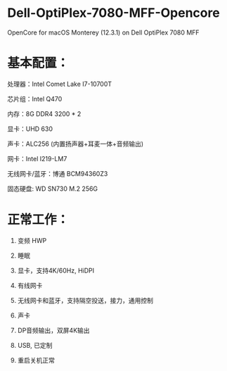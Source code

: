 # Dell-OptiPlex-7080-MFF-Opencore
OpenCore for macOS Monterey (12.3.1) on Dell OptiPlex 7080 MFF

# 基本配置：

 处理器：Intel Comet Lake I7-10700T

 芯片组：Intel Q470

 内存：8G DDR4 3200 * 2

 显卡：UHD 630

 声卡：ALC256 (内置扬声器+耳麦一体+音频输出)

 网卡：Intel I219-LM7

 无线网卡/蓝牙：博通 BCM94360Z3

 固态硬盘:  WD SN730 M.2 256G

# 正常工作：

1. 变频 HWP

2. 睡眠

3. 显卡，支持4K/60Hz, HiDPI

4. 有线网卡

5. 无线网卡和蓝牙，支持隔空投送，接力，通用控制

6. 声卡

7. DP音频输出，双屏4K输出

8. USB, 已定制

9. 重启关机正常
